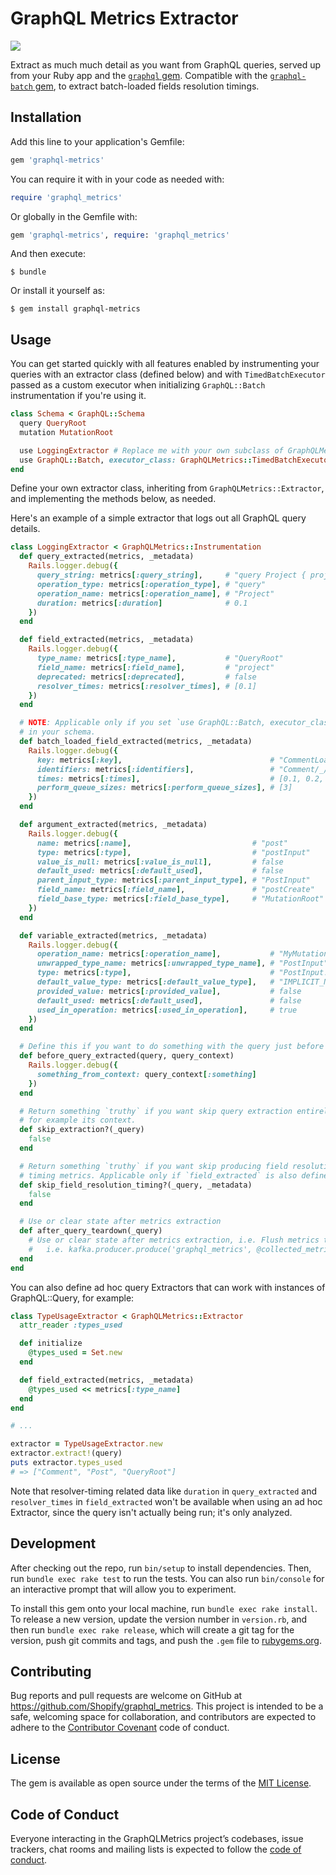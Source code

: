 # GraphQL Metrics Extractor

![](https://github.com/Shopify/graphql-metrics/workflows/Ruby/badge.svg)

Extract as much much detail as you want from GraphQL queries, served up from your Ruby app and the [`graphql` gem](https://github.com/rmosolgo/graphql-ruby).
Compatible with the [`graphql-batch` gem](https://github.com/Shopify/graphql-batch), to extract batch-loaded fields resolution timings.

## Installation

Add this line to your application's Gemfile:

```ruby
gem 'graphql-metrics'
```

You can require it with in your code as needed with:
```ruby
require 'graphql_metrics'
```

Or globally in the Gemfile with:
```ruby
gem 'graphql-metrics', require: 'graphql_metrics'
```

And then execute:

    $ bundle

Or install it yourself as:

    $ gem install graphql-metrics

## Usage

You can get started quickly with all features enabled by instrumenting your queries
with an extractor class (defined below) and with `TimedBatchExecutor` passed as
a custom executor when initializing `GraphQL::Batch` instrumentation if you're using it.

```ruby
class Schema < GraphQL::Schema
  query QueryRoot
  mutation MutationRoot

  use LoggingExtractor # Replace me with your own subclass of GraphQLMetrics::Extractor!
  use GraphQL::Batch, executor_class: GraphQLMetrics::TimedBatchExecutor # Optional.
end
```

Define your own extractor class, inheriting from `GraphQLMetrics::Extractor`, and
implementing the methods below, as needed.

Here's an example of a simple extractor that logs out all GraphQL query details.

```ruby
class LoggingExtractor < GraphQLMetrics::Instrumentation
  def query_extracted(metrics, _metadata)
    Rails.logger.debug({
      query_string: metrics[:query_string],     # "query Project { project(name: "GraphQL") { tagline } }"
      operation_type: metrics[:operation_type], # "query"
      operation_name: metrics[:operation_name], # "Project"
      duration: metrics[:duration]              # 0.1
    })
  end

  def field_extracted(metrics, _metadata)
    Rails.logger.debug({
      type_name: metrics[:type_name],           # "QueryRoot"
      field_name: metrics[:field_name],         # "project"
      deprecated: metrics[:deprecated],         # false
      resolver_times: metrics[:resolver_times], # [0.1]
    })
  end

  # NOTE: Applicable only if you set `use GraphQL::Batch, executor_class: GraphQLMetrics::TimedBatchExecutor`
  # in your schema.
  def batch_loaded_field_extracted(metrics, _metadata)
    Rails.logger.debug({
      key: metrics[:key],                                 # "CommentLoader/Comment"
      identifiers: metrics[:identifiers],                 # "Comment/_/string/_/symbol/Class/?"
      times: metrics[:times],                             # [0.1, 0.2, 4]
      perform_queue_sizes: metrics[:perform_queue_sizes], # [3]
    })
  end

  def argument_extracted(metrics, _metadata)
    Rails.logger.debug({
      name: metrics[:name],                           # "post"
      type: metrics[:type],                           # "postInput"
      value_is_null: metrics[:value_is_null],         # false
      default_used: metrics[:default_used],           # false
      parent_input_type: metrics[:parent_input_type], # "PostInput"
      field_name: metrics[:field_name],               # "postCreate"
      field_base_type: metrics[:field_base_type],     # "MutationRoot"
    })
  end

  def variable_extracted(metrics, _metadata)
    Rails.logger.debug({
      operation_name: metrics[:operation_name],           # "MyMutation"
      unwrapped_type_name: metrics[:unwrapped_type_name], # "PostInput"
      type: metrics[:type],                               # "PostInput!"
      default_value_type: metrics[:default_value_type],   # "IMPLICIT_NULL"
      provided_value: metrics[:provided_value],           # false
      default_used: metrics[:default_used],               # false
      used_in_operation: metrics[:used_in_operation],     # true
    })
  end

  # Define this if you want to do something with the query just before query logging.
  def before_query_extracted(query, query_context)
    Rails.logger.debug({
      something_from_context: query_context[:something]
    })
  end

  # Return something `truthy` if you want skip query extraction entirely, based on the query or
  # for example its context.
  def skip_extraction?(_query)
    false
  end

  # Return something `truthy` if you want skip producing field resolution
  # timing metrics. Applicable only if `field_extracted` is also defined.
  def skip_field_resolution_timing?(_query, _metadata)
    false
  end

  # Use or clear state after metrics extraction
  def after_query_teardown(_query)
    # Use or clear state after metrics extraction, i.e. Flush metrics to Datadog, Kafka etc.
    #   i.e. kafka.producer.produce('graphql_metrics', @collected_metrics); kafka.producer.deliver_messages
  end
end
```

You can also define ad hoc query Extractors that can work with instances of GraphQL::Query, for example:

```ruby
class TypeUsageExtractor < GraphQLMetrics::Extractor
  attr_reader :types_used

  def initialize
    @types_used = Set.new
  end

  def field_extracted(metrics, _metadata)
    @types_used << metrics[:type_name]
  end
end

# ...

extractor = TypeUsageExtractor.new
extractor.extract!(query)
puts extractor.types_used
# => ["Comment", "Post", "QueryRoot"]
```

Note that resolver-timing related data like `duration` in `query_extracted` and `resolver_times` in `field_extracted`
won't be available when using an ad hoc Extractor, since the query isn't actually being run; it's only analyzed.

## Development

After checking out the repo, run `bin/setup` to install dependencies. Then, run `bundle exec rake test` to run the tests. You can also run `bin/console` for an interactive prompt that will allow you to experiment.

To install this gem onto your local machine, run `bundle exec rake install`. To release a new version, update the version number in `version.rb`, and then run `bundle exec rake release`, which will create a git tag for the version, push git commits and tags, and push the `.gem` file to [rubygems.org](https://rubygems.org).

## Contributing

Bug reports and pull requests are welcome on GitHub at https://github.com/Shopify/graphql_metrics. This project is intended to be a safe, welcoming space for collaboration, and contributors are expected to adhere to the [Contributor Covenant](http://contributor-covenant.org) code of conduct.

## License

The gem is available as open source under the terms of the [MIT License](https://opensource.org/licenses/MIT).

## Code of Conduct

Everyone interacting in the GraphQLMetrics project’s codebases, issue trackers, chat rooms and mailing lists is expected to follow the [code of conduct](https://github.com/[USERNAME]/graphql-metrics/blob/master/CODE_OF_CONDUCT.md).
